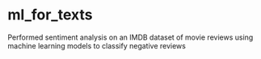 # ml_for_texts
Performed sentiment analysis on an IMDB dataset of movie reviews using machine learning models to classify negative reviews
